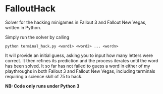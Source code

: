 # FalloutHack
Solver for the hacking minigames in Fallout 3 and Fallout New Vegas, written in Python.


Simply run the solver by calling

```
python terminal_hack.py <word1> <word2> ... <wordn>
```

It will provide an initial guess, asking you to input how many letters were correct. It then refines its prediction and the process iterates until the word has been solved. It so far has not failed to guess a word in either of my playthroughs in both Fallout 3 and Fallout New Vegas, including terminals requiring a science skill of 75 to hack.

**NB: Code only runs under Python 3**
